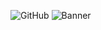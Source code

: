 ![GitHub](https://img.shields.io/badge/GitHub-181717?style=for-the-badge&logo=github)
![Banner](https://marketplace.canva.com/EAGCAIYxnOI/1/0/1600w/canva-banner-linkedin-creativo-acuarelas-sencillo-rosa-y-morado-2nvaxEtmpEY.jpg) 
